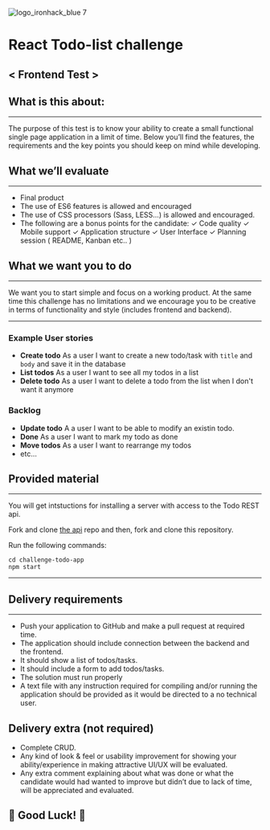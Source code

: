 ![logo_ironhack_blue 7](https://user-images.githubusercontent.com/23629340/40541063-a07a0a8a-601a-11e8-91b5-2f13e4e6b441.png)

# React Todo-list challenge
## < Frontend Test >

## What is this about:
----
 The purpose of this test is to know your ability to create a small functional single page application in a limit of time. Below you’ll find the features, the requirements and the key points you should keep on mind while developing.

## What we’ll evaluate
----
- Final product
- The use of ES6 features is allowed and encouraged
- The use of CSS processors (Sass, LESS...) is allowed and encouraged.
- The following are a bonus points for the candidate:
  ✓ Code quality
  ✓ Mobile support
  ✓ Application structure
  ✓ User Interface
  ✓ Planning session ( README, Kanban etc.. )

## What we want you to do
---
We want you to start simple and focus on a working product. At the same time this challenge has no limitations and we encourage you to be creative in terms of functionality and style (includes frontend and backend).

---
### Example User stories
- **Create todo** As a user I want to create a new todo/task with `title` and `body` and save it in the database
- **List todos** As a user I want to see all my todos in a list
- **Delete todo** As a user I want to delete a todo from the list when I don't want it anymore

### Backlog
- **Update todo** A a user I want to be able to modify an existin todo.
- **Done** As a user I want to mark my todo as done
- **Move todos** As a user I want to rearrange my todos
- etc...

## Provided material
---

You will get intstuctions for installing a server with access to the Todo REST api.

Fork and clone [the api](https://github.com/ironhackbcn/challenge-todo-api) repo and then, fork and clone this repository.

Run the following commands:
```
cd challenge-todo-app
npm start
```

---

## Delivery requirements
---
- Push your application to GitHub and make a pull request at required time.
- The application should include connection between the backend and the frontend.
- It should show a list of todos/tasks.
- It should include a form to add todos/tasks.
- The solution must run properly
- A text file with any instruction required for compiling and/or running the application should be provided as it would be directed to a no technical user.

## Delivery extra (not required)
- Complete CRUD.
- Any kind of look & feel or usability improvement for showing your ability/experience in making attractive UI/UX will be evaluated.
- Any extra comment explaining about what was done or what the candidate would had wanted to improve but didn’t due to lack of time, will be appreciated and evaluated.

## 🤩 Good Luck! 🤩
